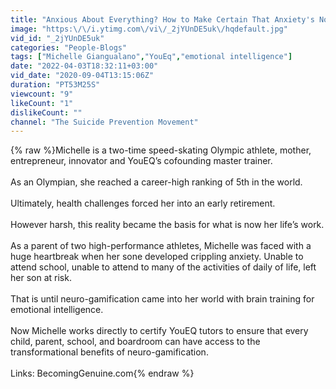```yaml
---
title: "Anxious About Everything? How to Make Certain That Anxiety's Not Permanent | TSPS #003"
image: "https:\/\/i.ytimg.com\/vi\/_2jYUnDE5uk\/hqdefault.jpg"
vid_id: "_2jYUnDE5uk"
categories: "People-Blogs"
tags: ["Michelle Giangualano","YouEq","emotional intelligence"]
date: "2022-04-03T18:32:11+03:00"
vid_date: "2020-09-04T13:15:06Z"
duration: "PT53M25S"
viewcount: "9"
likeCount: "1"
dislikeCount: ""
channel: "The Suicide Prevention Movement"
---
```

{% raw %}Michelle is a two-time speed-skating Olympic athlete, mother, entrepreneur, innovator and YouEQ’s cofounding master trainer. <br /><br />As an Olympian, she reached a career-high ranking of 5th in the world. <br /><br />Ultimately, health challenges forced her into an early retirement. <br /><br />However harsh, this reality became the basis for what is now her life’s work.<br /><br /> As a parent of two high-performance athletes, Michelle was faced with a huge heartbreak when her sone developed crippling anxiety. Unable to attend school, unable to attend to many of the activities of daily of life, left her son at risk. <br /><br />That is until neuro-gamification came into her world with brain training for emotional intelligence. <br /><br />Now Michelle works directly to certify YouEQ tutors to ensure that every child, parent, school, and boardroom can have access to the transformational benefits of neuro-gamification.<br /><br />Links: BecomingGenuine.com{% endraw %}
